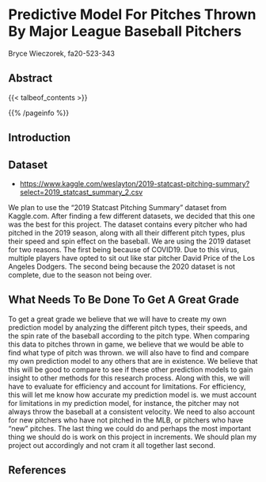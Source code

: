 # Predictive Model For Pitches Thrown By Major League Baseball Pitchers
Bryce Wieczorek, fa20-523-343

## Abstract
{{< talbeof_contents >}}

{{% /pageinfo %}}

## Introduction 


## Dataset 

- https://www.kaggle.com/weslayton/2019-statcast-pitching-summary?select=2019_statcast_summary_2.csv

We plan to use the “2019 Statcast Pitching Summary” dataset from Kaggle.com. After finding a few different datasets, we decided that this one was the best for this project. The dataset contains every pitcher who had pitched in the 2019 season, along with all their different pitch types, plus their speed and spin effect on the baseball. We are using the 2019 dataset for two reasons. The first being because of COVID19. Due to this virus, multiple players have opted to sit out like star pitcher David Price of the Los Angeles Dodgers. The second being because the 2020 dataset is not complete, due to the season not being over.

## What Needs To Be Done To Get A Great Grade

To get a great grade we believe that we will have to create my own prediction model by analyzing the different pitch types, their speeds, and the spin rate of the baseball according to the pitch type. When comparing this data to pitches thrown in game, we believe that we would be able to find what type of pitch was thrown. we will also have to find and compare my own prediction model to any others that are in existence. We believe that this will be good to compare to see if these other prediction models to gain insight to other methods for this research process. Along with this, we will have to evaluate for efficiency and account for limitations. For efficiency, this will let me know how accurate my prediction model is. we must account for limitations in my prediction model, for instance, the pitcher may not always throw the baseball at a consistent velocity. We need to also account for new pitchers who have not pitched in the MLB, or pitchers who have “new” pitches. The last thing we could do and perhaps the most important thing we should do is work on this project in increments. We should plan my project out accordingly and not cram it all together last second.

## References
